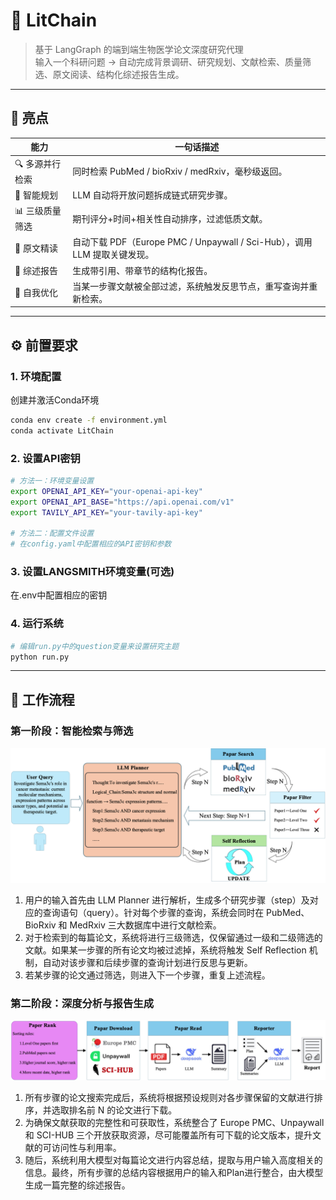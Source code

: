 # 🧬 LitChain
> 基于 LangGraph 的端到端生物医学论文深度研究代理  
> 输入一个科研问题 → 自动完成背景调研、研究规划、文献检索、质量筛选、原文阅读、结构化综述报告生成。

---

## 🌟 亮点
| 能力 | 一句话描述                                                     |
|---|-----------------------------------------------------------|
| 🔍 多源并行检索 | 同时检索 PubMed / bioRxiv / medRxiv，毫秒级返回。                    |
| 🧠 智能规划 | LLM 自动将开放问题拆成链式研究步骤。                                      |
| 📊 三级质量筛选 | 期刊评分+时间+相关性自动排序，过滤低质文献。                                   |
| 📄 原文精读 | 自动下载 PDF（Europe PMC / Unpaywall / Sci-Hub），调用 LLM 提取关键发现。 |
| 📝 综述报告 | 生成带引用、带章节的结构化报告。                                          |
| 🔁 自我优化 | 当某一步骤文献被全部过滤，系统触发反思节点，重写查询并重新检索。                          |

---

## ⚙️ 前置要求
### 1. 环境配置
创建并激活Conda环境
```bash
conda env create -f environment.yml
conda activate LitChain
```
### 2. 设置API密钥
```bash
# 方法一：环境变量设置
export OPENAI_API_KEY="your-openai-api-key"
export OPENAI_API_BASE="https://api.openai.com/v1"
export TAVILY_API_KEY="your-tavily-api-key"

# 方法二：配置文件设置
# 在config.yaml中配置相应的API密钥和参数
```
### 3. 设置LANGSMITH环境变量(可选)

在.env中配置相应的密钥

### 4. 运行系统
```bash
# 编辑run.py中的question变量来设置研究主题
python run.py
``` 
---

## 🔄 工作流程
### 第一阶段：智能检索与筛选
![1.png](1.png)
1. 用户的输入首先由 LLM Planner 进行解析，生成多个研究步骤（step）及对应的查询语句（query）。针对每个步骤的查询，系统会同时在 PubMed、BioRxiv 和 MedRxiv 三大数据库中进行文献检索。
2. 对于检索到的每篇论文，系统将进行三级筛选，仅保留通过一级和二级筛选的文献。如果某一步骤的所有论文均被过滤掉，系统将触发 Self Reflection 机制，自动对该步骤和后续步骤的查询计划进行反思与更新。
3. 若某步骤的论文通过筛选，则进入下一个步骤，重复上述流程。
### 第二阶段：深度分析与报告生成
![2.png](2.png)
1. 所有步骤的论文搜索完成后，系统将根据预设规则对各步骤保留的文献进行排序，并选取排名前 N 的论文进行下载。
2. 为确保文献获取的完整性和可获取性，系统整合了 Europe PMC、Unpaywall 和 SCI-HUB 三个开放获取资源，尽可能覆盖所有可下载的论文版本，提升文献的可访问性与利用率。
3. 随后，系统利用大模型对每篇论文进行内容总结，提取与用户输入高度相关的信息。最终，所有步骤的总结内容根据用户的输入和Plan进行整合，由大模型生成一篇完整的综述报告。

